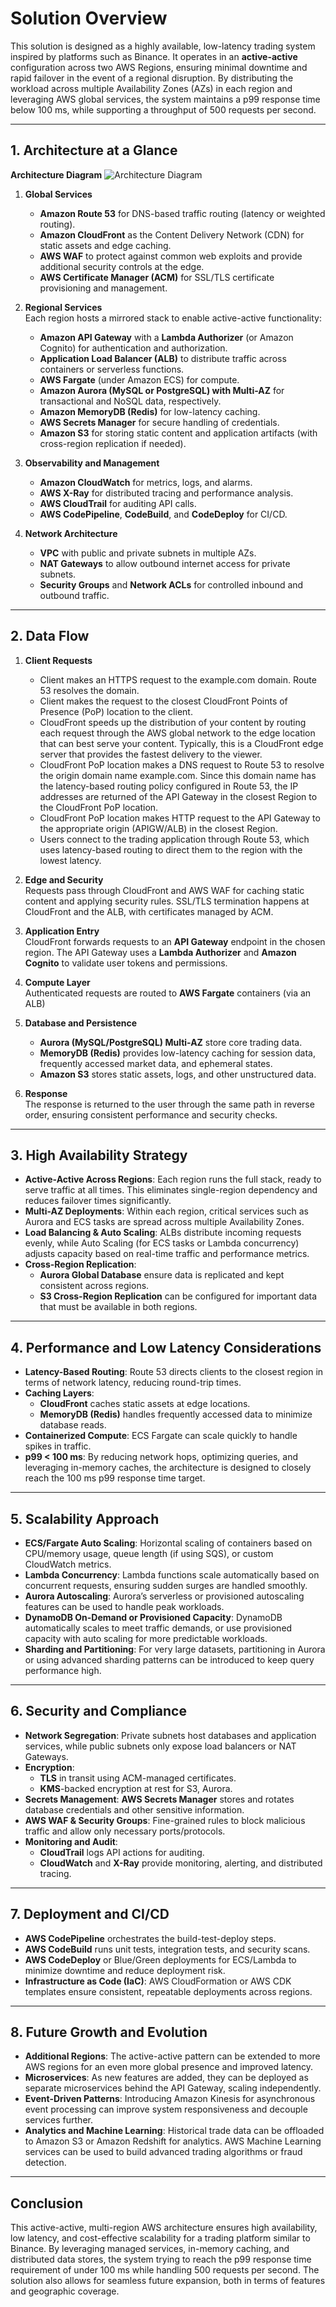 # Solution Overview
This solution is designed as a highly available, low-latency trading system inspired by platforms such as Binance. It operates in an **active-active** configuration across two AWS Regions, ensuring minimal downtime and rapid failover in the event of a regional disruption. By distributing the workload across multiple Availability Zones (AZs) in each region and leveraging AWS global services, the system maintains a p99 response time below 100 ms, while supporting a throughput of 500 requests per second.

---

## 1. Architecture at a Glance
**Architecture Diagram**
![Architecture Diagram](./imgs/architect.png)
1. **Global Services**  
   - **Amazon Route 53** for DNS-based traffic routing (latency or weighted routing).  
   - **Amazon CloudFront** as the Content Delivery Network (CDN) for static assets and edge caching.  
   - **AWS WAF** to protect against common web exploits and provide additional security controls at the edge.  
   - **AWS Certificate Manager (ACM)** for SSL/TLS certificate provisioning and management.

2. **Regional Services**  
   Each region hosts a mirrored stack to enable active-active functionality:  
   - **Amazon API Gateway** with a **Lambda Authorizer** (or Amazon Cognito) for authentication and authorization.  
   - **Application Load Balancer (ALB)** to distribute traffic across containers or serverless functions.  
   - **AWS Fargate** (under Amazon ECS) for compute.  
   - **Amazon Aurora (MySQL or PostgreSQL) with Multi-AZ** for transactional and NoSQL data, respectively.  
   - **Amazon MemoryDB (Redis)** for low-latency caching.  
   - **AWS Secrets Manager** for secure handling of credentials.  
   - **Amazon S3** for storing static content and application artifacts (with cross-region replication if needed).

3. **Observability and Management**  
   - **Amazon CloudWatch** for metrics, logs, and alarms.  
   - **AWS X-Ray** for distributed tracing and performance analysis.  
   - **AWS CloudTrail** for auditing API calls.  
   - **AWS CodePipeline**, **CodeBuild**, and **CodeDeploy** for CI/CD.

4. **Network Architecture**  
   - **VPC** with public and private subnets in multiple AZs.  
   - **NAT Gateways** to allow outbound internet access for private subnets.  
   - **Security Groups** and **Network ACLs** for controlled inbound and outbound traffic.

---

## 2. Data Flow

1. **Client Requests**  
    - Client makes an HTTPS request to the example.com domain. Route 53 resolves the domain.
    - Client makes the request to the closest CloudFront Points of Presence (PoP) location to the client.
    - CloudFront speeds up the distribution of your content by routing each request through the AWS global network to the edge location that can best serve your content. Typically, this is a CloudFront edge server that provides the fastest delivery to the viewer.
    - CloudFront PoP location makes a DNS request to Route 53 to resolve the origin domain name example.com. Since this domain name has the latency-based routing policy configured in Route 53, the IP addresses are returned of the API Gateway in the closest Region to the CloudFront PoP location.
    - CloudFront PoP location makes HTTP request to the API Gateway to the appropriate origin (APIGW/ALB) in the closest Region.
    - Users connect to the trading application through Route 53, which uses latency-based routing to direct them to the region with the lowest latency.

2. **Edge and Security**  
   Requests pass through CloudFront and AWS WAF for caching static content and applying security rules. SSL/TLS termination happens at CloudFront and the ALB, with certificates managed by ACM.

3. **Application Entry**  
   CloudFront forwards requests to an **API Gateway** endpoint in the chosen region. The API Gateway uses a **Lambda Authorizer** and **Amazon Cognito** to validate user tokens and permissions.

4. **Compute Layer**  
   Authenticated requests are routed to **AWS Fargate** containers (via an ALB)

5. **Database and Persistence**  
   - **Aurora (MySQL/PostgreSQL) Multi-AZ** store core trading data.  
   - **MemoryDB (Redis)** provides low-latency caching for session data, frequently accessed market data, and ephemeral states.  
   - **Amazon S3** stores static assets, logs, and other unstructured data.

6. **Response**  
   The response is returned to the user through the same path in reverse order, ensuring consistent performance and security checks.

---

## 3. High Availability Strategy

- **Active-Active Across Regions**: Each region runs the full stack, ready to serve traffic at all times. This eliminates single-region dependency and reduces failover times significantly.  
- **Multi-AZ Deployments**: Within each region, critical services such as Aurora and ECS tasks are spread across multiple Availability Zones.  
- **Load Balancing & Auto Scaling**: ALBs distribute incoming requests evenly, while Auto Scaling (for ECS tasks or Lambda concurrency) adjusts capacity based on real-time traffic and performance metrics.  
- **Cross-Region Replication**:  
  - **Aurora Global Database** ensure data is replicated and kept consistent across regions.  
  - **S3 Cross-Region Replication** can be configured for important data that must be available in both regions.

---

## 4. Performance and Low Latency Considerations

- **Latency-Based Routing**: Route 53 directs clients to the closest region in terms of network latency, reducing round-trip times.  
- **Caching Layers**:  
  - **CloudFront** caches static assets at edge locations.  
  - **MemoryDB (Redis)** handles frequently accessed data to minimize database reads.  
- **Containerized Compute**: ECS Fargate can scale quickly to handle spikes in traffic.  
- **p99 < 100 ms**: By reducing network hops, optimizing queries, and leveraging in-memory caches, the architecture is designed to closely reach the 100 ms p99 response time target.

---

## 5. Scalability Approach

- **ECS/Fargate Auto Scaling**: Horizontal scaling of containers based on CPU/memory usage, queue length (if using SQS), or custom CloudWatch metrics.  
- **Lambda Concurrency**: Lambda functions scale automatically based on concurrent requests, ensuring sudden surges are handled smoothly.  
- **Aurora Autoscaling**: Aurora’s serverless or provisioned autoscaling features can be used to handle peak workloads.  
- **DynamoDB On-Demand or Provisioned Capacity**: DynamoDB automatically scales to meet traffic demands, or use provisioned capacity with auto scaling for more predictable workloads.  
- **Sharding and Partitioning**: For very large datasets, partitioning in Aurora or using advanced sharding patterns can be introduced to keep query performance high.

---

## 6. Security and Compliance

- **Network Segregation**: Private subnets host databases and application services, while public subnets only expose load balancers or NAT Gateways.  
- **Encryption**:  
  - **TLS** in transit using ACM-managed certificates.  
  - **KMS**-backed encryption at rest for S3, Aurora.
- **Secrets Management**: **AWS Secrets Manager** stores and rotates database credentials and other sensitive information.  
- **AWS WAF & Security Groups**: Fine-grained rules to block malicious traffic and allow only necessary ports/protocols.  
- **Monitoring and Audit**:  
  - **CloudTrail** logs API actions for auditing.  
  - **CloudWatch** and **X-Ray** provide monitoring, alerting, and distributed tracing.

---

## 7. Deployment and CI/CD

- **AWS CodePipeline** orchestrates the build-test-deploy steps.  
- **AWS CodeBuild** runs unit tests, integration tests, and security scans.  
- **AWS CodeDeploy** or Blue/Green deployments for ECS/Lambda to minimize downtime and reduce deployment risk.  
- **Infrastructure as Code (IaC)**: AWS CloudFormation or AWS CDK templates ensure consistent, repeatable deployments across regions.

---

## 8. Future Growth and Evolution

- **Additional Regions**: The active-active pattern can be extended to more AWS regions for an even more global presence and improved latency.  
- **Microservices**: As new features are added, they can be deployed as separate microservices behind the API Gateway, scaling independently.  
- **Event-Driven Patterns**: Introducing Amazon Kinesis for asynchronous event processing can improve system responsiveness and decouple services further.  
- **Analytics and Machine Learning**: Historical trade data can be offloaded to Amazon S3 or Amazon Redshift for analytics. AWS Machine Learning services can be used to build advanced trading algorithms or fraud detection.

---

## Conclusion
This active-active, multi-region AWS architecture ensures high availability, low latency, and cost-effective scalability for a trading platform similar to Binance. By leveraging managed services, in-memory caching, and distributed data stores, the system trying to reach the p99 response time requirement of under 100 ms while handling 500 requests per second. The solution also allows for seamless future expansion, both in terms of features and geographic coverage.
